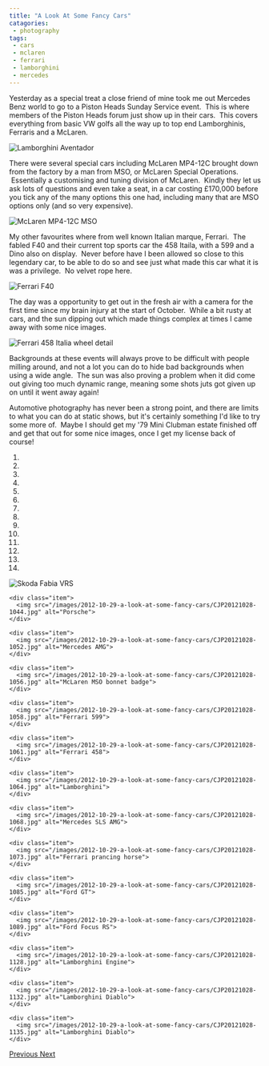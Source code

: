 ```yaml
---
title: "A Look At Some Fancy Cars"
catagories:
 - photography
tags:
 - cars
 - mclaren
 - ferrari
 - lamborghini
 - mercedes
---
```

Yesterday as a special treat a close friend of mine took me out Mercedes Benz world to go to a Piston Heads Sunday Service event.  This is where members of the Piston Heads forum just show up in their cars.  This covers everything from basic VW golfs all the way up to top end Lamborghinis, Ferraris and a McLaren.

<img class="padded center"
		alt="Lamborghini Aventador"
		src="/images/2012-10-29-a-look-at-some-fancy-cars/CJP20121028-1064.jpg" />

<!-- more -->

There were several special cars including McLaren MP4-12C brought down from the factory by a man from MSO, or McLaren Special Operations.  Essentially a customising and tuning division of McLaren.  Kindly they let us ask lots of questions and even take a seat, in a car costing £170,000 before you tick any of the many options this one had, including many that are MSO options only (and so very expensive).

<img class="padded center"
		alt="McLaren MP4-12C MSO"
		src="/images/2012-10-29-a-look-at-some-fancy-cars/CJP20121028-1042.jpg" />

My other favourites where from well known Italian marque, Ferrari.  The fabled F40 and their current top sports car the 458 Itaila, with a 599 and a Dino also on display.  Never before have I been allowed so close to this legendary car, to be able to do so and see just what made this car what it is was a privilege.  No velvet rope here.

<img class="padded center"
		alt="Ferrari F40"
		src="/images/2012-10-29-a-look-at-some-fancy-cars/CJP20121028-1079.jpg" />

The day was a opportunity to get out in the fresh air with a camera for the first time since my brain injury at the start of October.  While a bit rusty at cars, and the sun dipping out which made things complex at times I came away with some nice images.

<img class="padded center"
		alt="Ferrari 458 Italia wheel detail"
		src="/images/2012-10-29-a-look-at-some-fancy-cars/CJP20121028-1070-Edit.jpg" />

Backgrounds at these events will always prove to be difficult with people milling around, and not a lot you can do to hide bad backgrounds when using a wide angle.  The sun was also proving a problem when it did come out giving too much dynamic range, meaning some shots juts got given up on until it went away again!

Automotive photography has never been a strong point, and there are limits to what you can do at static shows, but it's certainly something I'd like to try some more of.  Maybe I should get my '79 Mini Clubman estate finished off and get that out for some nice images, once I get my license back of course!

<div id="carousel-example-generic" class="carousel slide" data-ride="carousel">
  <!-- Indicators -->
  <ol class="carousel-indicators">
    <li data-target="#carousel-example-generic" data-slide-to="0" class="active"></li>
    <li data-target="#carousel-example-generic" data-slide-to="1"></li>
    <li data-target="#carousel-example-generic" data-slide-to="2"></li>
    <li data-target="#carousel-example-generic" data-slide-to="3"></li>
    <li data-target="#carousel-example-generic" data-slide-to="4"></li>
    <li data-target="#carousel-example-generic" data-slide-to="5"></li>
    <li data-target="#carousel-example-generic" data-slide-to="6"></li>
    <li data-target="#carousel-example-generic" data-slide-to="7"></li>
    <li data-target="#carousel-example-generic" data-slide-to="8"></li>
    <li data-target="#carousel-example-generic" data-slide-to="9"></li>
    <li data-target="#carousel-example-generic" data-slide-to="10"></li>
    <li data-target="#carousel-example-generic" data-slide-to="11"></li>
    <li data-target="#carousel-example-generic" data-slide-to="12"></li>
    <li data-target="#carousel-example-generic" data-slide-to="13"></li>
  </ol>

  <!-- Wrapper for slides -->
  <div class="carousel-inner" role="listbox">
    <div class="item active">
      <img src="/images/2012-10-29-a-look-at-some-fancy-cars/CJP20121028-1041.jpg" alt="Skoda Fabia VRS">
    </div>

    <div class="item">
      <img src="/images/2012-10-29-a-look-at-some-fancy-cars/CJP20121028-1044.jpg" alt="Porsche">
    </div>

    <div class="item">
      <img src="/images/2012-10-29-a-look-at-some-fancy-cars/CJP20121028-1052.jpg" alt="Mercedes AMG">
    </div>

    <div class="item">
      <img src="/images/2012-10-29-a-look-at-some-fancy-cars/CJP20121028-1056.jpg" alt="McLaren MSO bonnet badge">
    </div>

    <div class="item">
      <img src="/images/2012-10-29-a-look-at-some-fancy-cars/CJP20121028-1058.jpg" alt="Ferrari 599">
    </div>

    <div class="item">
      <img src="/images/2012-10-29-a-look-at-some-fancy-cars/CJP20121028-1061.jpg" alt="Ferrari 458">
    </div>

    <div class="item">
      <img src="/images/2012-10-29-a-look-at-some-fancy-cars/CJP20121028-1064.jpg" alt="Lamborghini">
    </div>

    <div class="item">
      <img src="/images/2012-10-29-a-look-at-some-fancy-cars/CJP20121028-1068.jpg" alt="Mercedes SLS AMG">
    </div>

    <div class="item">
      <img src="/images/2012-10-29-a-look-at-some-fancy-cars/CJP20121028-1073.jpg" alt="Ferrari prancing horse">
    </div>

    <div class="item">
      <img src="/images/2012-10-29-a-look-at-some-fancy-cars/CJP20121028-1085.jpg" alt="Ford GT">
    </div>

    <div class="item">
      <img src="/images/2012-10-29-a-look-at-some-fancy-cars/CJP20121028-1089.jpg" alt="Ford Focus RS">
    </div>

    <div class="item">
      <img src="/images/2012-10-29-a-look-at-some-fancy-cars/CJP20121028-1128.jpg" alt="Lamborghini Engine">
    </div>

    <div class="item">
      <img src="/images/2012-10-29-a-look-at-some-fancy-cars/CJP20121028-1132.jpg" alt="Lamborghini Diablo">
    </div>

    <div class="item">
      <img src="/images/2012-10-29-a-look-at-some-fancy-cars/CJP20121028-1135.jpg" alt="Lamborghini Diablo">
    </div>

  </div>

  <!-- Controls -->
  <a class="left carousel-control" href="#carousel-example-generic" role="button" data-slide="prev">
    <span class="glyphicon glyphicon-chevron-left" aria-hidden="true"></span>
    <span class="sr-only">Previous</span>
  </a>
  <a class="right carousel-control" href="#carousel-example-generic" role="button" data-slide="next">
    <span class="glyphicon glyphicon-chevron-right" aria-hidden="true"></span>
    <span class="sr-only">Next</span>
  </a>
</div>
